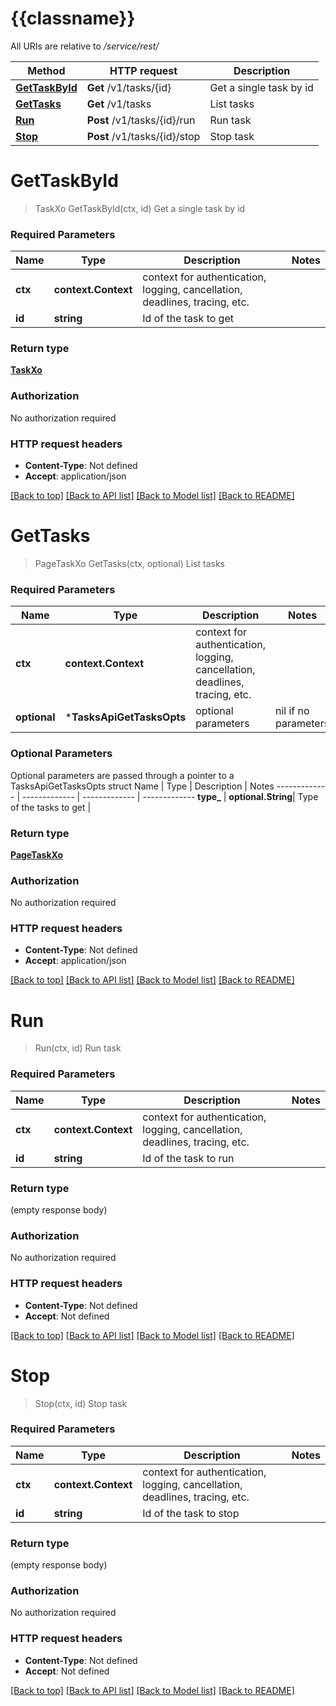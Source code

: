 # {{classname}}

All URIs are relative to */service/rest/*

Method | HTTP request | Description
------------- | ------------- | -------------
[**GetTaskById**](TasksApi.md#GetTaskById) | **Get** /v1/tasks/{id} | Get a single task by id
[**GetTasks**](TasksApi.md#GetTasks) | **Get** /v1/tasks | List tasks
[**Run**](TasksApi.md#Run) | **Post** /v1/tasks/{id}/run | Run task
[**Stop**](TasksApi.md#Stop) | **Post** /v1/tasks/{id}/stop | Stop task

# **GetTaskById**
> TaskXo GetTaskById(ctx, id)
Get a single task by id

### Required Parameters

Name | Type | Description  | Notes
------------- | ------------- | ------------- | -------------
 **ctx** | **context.Context** | context for authentication, logging, cancellation, deadlines, tracing, etc.
  **id** | **string**| Id of the task to get | 

### Return type

[**TaskXo**](TaskXO.md)

### Authorization

No authorization required

### HTTP request headers

 - **Content-Type**: Not defined
 - **Accept**: application/json

[[Back to top]](#) [[Back to API list]](../README.md#documentation-for-api-endpoints) [[Back to Model list]](../README.md#documentation-for-models) [[Back to README]](../README.md)

# **GetTasks**
> PageTaskXo GetTasks(ctx, optional)
List tasks

### Required Parameters

Name | Type | Description  | Notes
------------- | ------------- | ------------- | -------------
 **ctx** | **context.Context** | context for authentication, logging, cancellation, deadlines, tracing, etc.
 **optional** | ***TasksApiGetTasksOpts** | optional parameters | nil if no parameters

### Optional Parameters
Optional parameters are passed through a pointer to a TasksApiGetTasksOpts struct
Name | Type | Description  | Notes
------------- | ------------- | ------------- | -------------
 **type_** | **optional.String**| Type of the tasks to get | 

### Return type

[**PageTaskXo**](PageTaskXO.md)

### Authorization

No authorization required

### HTTP request headers

 - **Content-Type**: Not defined
 - **Accept**: application/json

[[Back to top]](#) [[Back to API list]](../README.md#documentation-for-api-endpoints) [[Back to Model list]](../README.md#documentation-for-models) [[Back to README]](../README.md)

# **Run**
> Run(ctx, id)
Run task

### Required Parameters

Name | Type | Description  | Notes
------------- | ------------- | ------------- | -------------
 **ctx** | **context.Context** | context for authentication, logging, cancellation, deadlines, tracing, etc.
  **id** | **string**| Id of the task to run | 

### Return type

 (empty response body)

### Authorization

No authorization required

### HTTP request headers

 - **Content-Type**: Not defined
 - **Accept**: Not defined

[[Back to top]](#) [[Back to API list]](../README.md#documentation-for-api-endpoints) [[Back to Model list]](../README.md#documentation-for-models) [[Back to README]](../README.md)

# **Stop**
> Stop(ctx, id)
Stop task

### Required Parameters

Name | Type | Description  | Notes
------------- | ------------- | ------------- | -------------
 **ctx** | **context.Context** | context for authentication, logging, cancellation, deadlines, tracing, etc.
  **id** | **string**| Id of the task to stop | 

### Return type

 (empty response body)

### Authorization

No authorization required

### HTTP request headers

 - **Content-Type**: Not defined
 - **Accept**: Not defined

[[Back to top]](#) [[Back to API list]](../README.md#documentation-for-api-endpoints) [[Back to Model list]](../README.md#documentation-for-models) [[Back to README]](../README.md)

